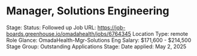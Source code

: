 # Manager, Solutions Engineering

Stage: Status: Followed up
Job URL: https://job-boards.greenhouse.io/omadahealth/jobs/6764345
Location Type: remote
Role Glance: OmadaHealth-Mgr-Solutions Eng
Salary: $171,600 - $214,500
Stage Group: Outstanding Applications
Stage: Date applied: May 2, 2025